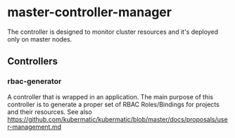 # master-controller-manager
The controller is designed to monitor cluster resources and it's deployed only on master nodes.

## Controllers

### rbac-generator
A controller that is wrapped in an application. The main purpose of this controller is to generate a proper set of RBAC
Roles/Bindings for projects and their resources. See also https://github.com/kubermatic/kubermatic/blob/master/docs/proposals/user-management.md


